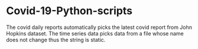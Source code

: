 # Covid-19-Python-scripts
The covid daily reports automatically picks the latest covid report from John Hopkins dataset.
The time series data picks data from a file whose name does not change thus the string is static.

